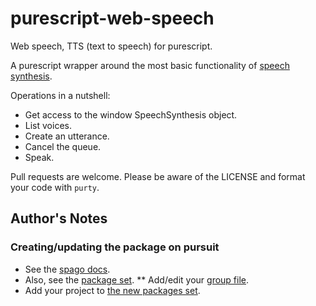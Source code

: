 # purescript-web-speech

Web speech, TTS (text to speech) for purescript.

A purescript wrapper around the most basic functionality of [speech synthesis](https://developer.mozilla.org/en-US/docs/Web/API/SpeechSynthesis/speak).

Operations in a nutshell:

* Get access to the window SpeechSynthesis object.
* List voices.
* Create an utterance.
* Cancel the queue.
* Speak.

Pull requests are welcome. Please be aware of the LICENSE and format your code with `purty`.

## Author's Notes

### Creating/updating the package on pursuit

* See the [spago docs](https://github.com/purescript/spago#publish-my-library).
* Also, see the [package set](https://github.com/purescript/package-sets/blob/master/CONTRIBUTING.md).
** Add/edit your [group file](https://github.com/purescript/package-sets/tree/master/src/groups).
* Add your project to [the new packages set](https://github.com/purescript/registry/blob/master/new-packages.json).

